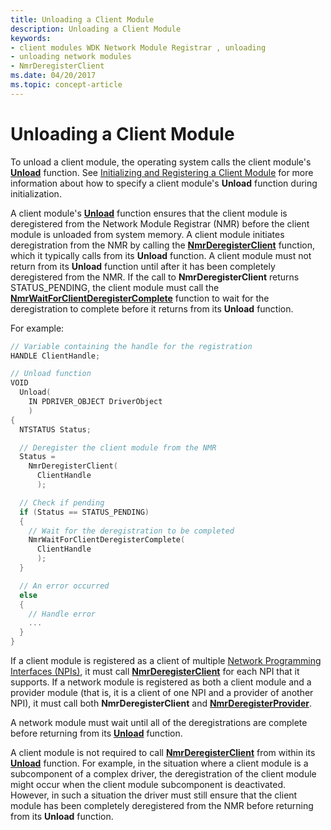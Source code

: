 ```yaml
---
title: Unloading a Client Module
description: Unloading a Client Module
keywords:
- client modules WDK Network Module Registrar , unloading
- unloading network modules
- NmrDeregisterClient
ms.date: 04/20/2017
ms.topic: concept-article
---
```


# Unloading a Client Module


To unload a client module, the operating system calls the client module's [**Unload**](/windows-hardware/drivers/ddi/wdm/nc-wdm-driver_unload) function. See [Initializing and Registering a Client Module](initializing-and-registering-a-client-module.md) for more information about how to specify a client module's **Unload** function during initialization.

A client module's [**Unload**](/windows-hardware/drivers/ddi/wdm/nc-wdm-driver_unload) function ensures that the client module is deregistered from the Network Module Registrar (NMR) before the client module is unloaded from system memory. A client module initiates deregistration from the NMR by calling the [**NmrDeregisterClient**](/windows-hardware/drivers/ddi/netioddk/nf-netioddk-nmrderegisterclient) function, which it typically calls from its **Unload** function. A client module must not return from its **Unload** function until after it has been completely deregistered from the NMR. If the call to **NmrDeregisterClient** returns STATUS\_PENDING, the client module must call the [**NmrWaitForClientDeregisterComplete**](/windows-hardware/drivers/ddi/netioddk/nf-netioddk-nmrwaitforclientderegistercomplete) function to wait for the deregistration to complete before it returns from its **Unload** function.

For example:

```C++
// Variable containing the handle for the registration
HANDLE ClientHandle;

// Unload function
VOID
  Unload(
    IN PDRIVER_OBJECT DriverObject
    )
{
  NTSTATUS Status;

  // Deregister the client module from the NMR
  Status =
    NmrDeregisterClient(
      ClientHandle
      );

  // Check if pending
  if (Status == STATUS_PENDING)
  {
    // Wait for the deregistration to be completed
    NmrWaitForClientDeregisterComplete(
      ClientHandle
      );
  }

  // An error occurred
  else
  {
    // Handle error
    ...
  }
}
```

If a client module is registered as a client of multiple [Network Programming Interfaces (NPIs)](network-programming-interface.md), it must call [**NmrDeregisterClient**](/windows-hardware/drivers/ddi/netioddk/nf-netioddk-nmrderegisterclient) for each NPI that it supports. If a network module is registered as both a client module and a provider module (that is, it is a client of one NPI and a provider of another NPI), it must call both **NmrDeregisterClient** and [**NmrDeregisterProvider**](/windows-hardware/drivers/ddi/netioddk/nf-netioddk-nmrderegisterprovider).

A network module must wait until all of the deregistrations are complete before returning from its [**Unload**](/windows-hardware/drivers/ddi/wdm/nc-wdm-driver_unload) function.

A client module is not required to call [**NmrDeregisterClient**](/windows-hardware/drivers/ddi/netioddk/nf-netioddk-nmrderegisterclient) from within its [**Unload**](/windows-hardware/drivers/ddi/wdm/nc-wdm-driver_unload) function. For example, in the situation where a client module is a subcomponent of a complex driver, the deregistration of the client module might occur when the client module subcomponent is deactivated. However, in such a situation the driver must still ensure that the client module has been completely deregistered from the NMR before returning from its **Unload** function.

 

